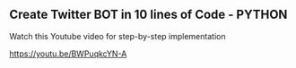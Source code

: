 ## Create Twitter BOT in 10 lines of Code - PYTHON

Watch this Youtube video for step-by-step implementation

https://youtu.be/BWPuqkcYN-A

